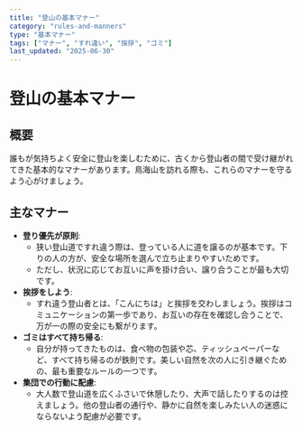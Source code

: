 ```yaml
---
title: "登山の基本マナー"
category: "rules-and-manners"
type: "基本マナー"
tags: ["マナー", "すれ違い", "挨拶", "ゴミ"]
last_updated: "2025-06-30"
---
```


# 登山の基本マナー

## 概要
誰もが気持ちよく安全に登山を楽しむために、古くから登山者の間で受け継がれてきた基本的なマナーがあります。鳥海山を訪れる際も、これらのマナーを守るよう心がけましょう。

## 主なマナー
- **登り優先が原則**:
    - 狭い登山道ですれ違う際は、登っている人に道を譲るのが基本です。下りの人の方が、安全な場所を選んで立ち止まりやすいためです。
    - ただし、状況に応じてお互いに声を掛け合い、譲り合うことが最も大切です。
- **挨拶をしよう**:
    - すれ違う登山者とは、「こんにちは」と挨拶を交わしましょう。挨拶はコミュニケーションの第一歩であり、お互いの存在を確認し合うことで、万が一の際の安全にも繋がります。
- **ゴミはすべて持ち帰る**:
    - 自分が持ってきたものは、食べ物の包装や芯、ティッシュペーパーなど、すべて持ち帰るのが鉄則です。美しい自然を次の人に引き継ぐための、最も重要なルールの一つです。
- **集団での行動に配慮**:
    - 大人数で登山道を広くふさいで休憩したり、大声で話したりするのは控えましょう。他の登山者の通行や、静かに自然を楽しみたい人の迷惑にならないよう配慮が必要です。